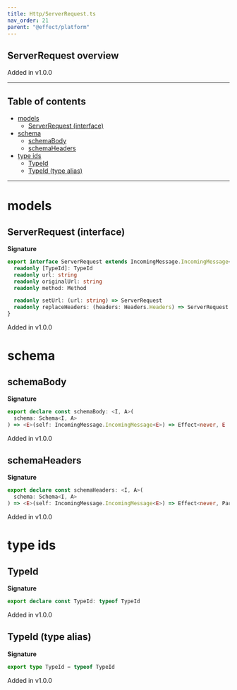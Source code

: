 ```yaml
---
title: Http/ServerRequest.ts
nav_order: 21
parent: "@effect/platform"
---
```


## ServerRequest overview

Added in v1.0.0

---

<h2 class="text-delta">Table of contents</h2>

- [models](#models)
  - [ServerRequest (interface)](#serverrequest-interface)
- [schema](#schema)
  - [schemaBody](#schemabody)
  - [schemaHeaders](#schemaheaders)
- [type ids](#type-ids)
  - [TypeId](#typeid)
  - [TypeId (type alias)](#typeid-type-alias)

---

# models

## ServerRequest (interface)

**Signature**

```ts
export interface ServerRequest extends IncomingMessage.IncomingMessage<Error.RequestError> {
  readonly [TypeId]: TypeId
  readonly url: string
  readonly originalUrl: string
  readonly method: Method

  readonly setUrl: (url: string) => ServerRequest
  readonly replaceHeaders: (headers: Headers.Headers) => ServerRequest
}
```

Added in v1.0.0

# schema

## schemaBody

**Signature**

```ts
export declare const schemaBody: <I, A>(
  schema: Schema<I, A>
) => <E>(self: IncomingMessage.IncomingMessage<E>) => Effect<never, E | ParseError, A>
```

Added in v1.0.0

## schemaHeaders

**Signature**

```ts
export declare const schemaHeaders: <I, A>(
  schema: Schema<I, A>
) => <E>(self: IncomingMessage.IncomingMessage<E>) => Effect<never, ParseError | E, A>
```

Added in v1.0.0

# type ids

## TypeId

**Signature**

```ts
export declare const TypeId: typeof TypeId
```

Added in v1.0.0

## TypeId (type alias)

**Signature**

```ts
export type TypeId = typeof TypeId
```

Added in v1.0.0
